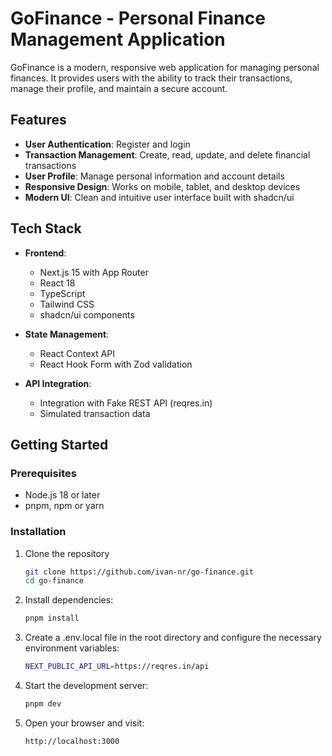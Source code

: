 # GoFinance - Personal Finance Management Application

GoFinance is a modern, responsive web application for managing personal finances. It provides users with the ability to track their transactions, manage their profile, and maintain a secure account.

## Features

- **User Authentication**: Register and login
- **Transaction Management**: Create, read, update, and delete financial transactions
- **User Profile**: Manage personal information and account details
- **Responsive Design**: Works on mobile, tablet, and desktop devices
- **Modern UI**: Clean and intuitive user interface built with shadcn/ui

## Tech Stack

- **Frontend**:
  - Next.js 15 with App Router
  - React 18
  - TypeScript
  - Tailwind CSS
  - shadcn/ui components

- **State Management**:
  - React Context API
  - React Hook Form with Zod validation

- **API Integration**:
  - Integration with Fake REST API (reqres.in)
  - Simulated transaction data

## Getting Started

### Prerequisites

- Node.js 18 or later
- pnpm, npm or yarn

### Installation

1. Clone the repository

    ```bash
   git clone https://github.com/ivan-nr/go-finance.git
   cd go-finance

2. Install dependencies:

    ```bash
    pnpm install

3. Create a .env.local file in the root directory and configure the necessary environment variables:

    ```bash
    NEXT_PUBLIC_API_URL=https://reqres.in/api

4. Start the development server:

    ```bash
    pnpm dev

5. Open your browser and visit:

    ```bash
    http://localhost:3000
